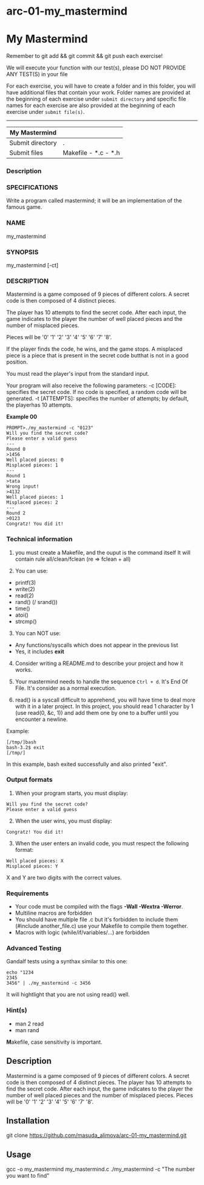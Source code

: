 # arc-01-my_mastermind
<div class="card-block">
<div class="row">
<div class="col tab-content">
<div class="tab-pane active show" id="subject" role="tabpanel">
<div class="row">
<div class="col-md-12 col-xl-12">
<div class="markdown-body">
<p class="text-muted m-b-15">
</p><h1>My Mastermind</h1>
<p>Remember to git add &amp;&amp; git commit &amp;&amp; git push each exercise!</p>
<p>We will execute your function with our test(s), please DO NOT PROVIDE ANY TEST(S) in your file</p>
<p>For each exercise, you will have to create a folder and in this folder, you will have additional files that contain your work. Folder names are provided at the beginning of each exercise under <code>submit directory</code> and specific file names for each exercise are also provided at the beginning of each exercise under <code>submit file(s)</code>.</p>
<hr>
<table>
<thead>
<tr>
<th>My Mastermind</th>
<th></th>
</tr>
</thead>
<tbody>
<tr>
<td>Submit directory</td>
<td>.</td>
</tr>
<tr>
<td>Submit files</td>
<td>Makefile - *.c - *.h</td>
</tr>
</tbody>
</table>
<h3>Description</h3>
<h3>SPECIFICATIONS</h3>
<p>Write a program called mastermind; it will be an implementation of the famous game.</p>
<h3>NAME</h3>
<p>my_mastermind</p>
<h3>SYNOPSIS</h3>
<p>my_mastermind [-ct]</p>
<h3>DESCRIPTION</h3>
<p>Mastermind is a game composed of 9 pieces of different colors.
A secret code is then composed of 4 distinct pieces.</p>
<p>The player has 10 attempts to find the secret code.
After each input, the game indicates to the player the number of well placed pieces and the number of misplaced pieces.</p>
<p>Pieces will be '0' '1' '2' '3' '4' '5' '6' '7' '8'.</p>
<p>If the player finds the code, he wins, and the game stops.
A misplaced piece is a piece that is present in the secret code butthat is not in a good position.</p>
<p>You must read the player's input from the standard input.</p>
<p>Your program will also receive the following parameters:
-c [CODE]: specifies the secret code. If no code is specified, a random code will be generated.
-t [ATTEMPTS]: specifies the number of attempts; by default, the playerhas 10 attempts.</p>
<p><strong>Example 00</strong></p>
<pre class=" language-plain"><code class=" language-plain">PROMPT&gt;./my_mastermind -c "0123"
Will you find the secret code?
Please enter a valid guess
---
Round 0
&gt;1456
Well placed pieces: 0
Misplaced pieces: 1
---
Round 1
&gt;tata
Wrong input!
&gt;4132
Well placed pieces: 1
Misplaced pieces: 2
---
Round 2
&gt;0123
Congratz! You did it!
</code></pre>
<h3>Technical information</h3>
<ol>
<li>
<p>you must create a Makefile, and the ouput is the command itself
It will contain rule all/clean/fclean (re =&gt; fclean + all)</p>
</li>
<li>
<p>You can use:</p>
</li>
</ol>
<ul>
<li>printf(3)</li>
<li>write(2)</li>
<li>read(2)</li>
<li>rand() (/ srand())</li>
<li>time()</li>
<li>atoi()</li>
<li>strcmp()</li>
</ul>
<ol start="3">
<li>You can NOT use:</li>
</ol>
<ul>
<li>Any functions/syscalls which does not appear in the previous list</li>
<li>Yes, it includes <strong>exit</strong>
</li>
</ul>
<ol start="4">
<li>
<p>Consider writing a README.md to describe your project and how it works.</p>
</li>
<li>
<p>Your mastermind needs to handle the sequence <code>Ctrl + d</code>. It's End Of File.
It's consider as a normal execution.</p>
</li>
<li>
<p>read() is a syscall difficult to apprehend, you will have time to deal more with it in a later project. In this project, you should read 1 character by 1 (use read(0, &amp;c, 1)) and add them one by one to a buffer until you encounter a newline.</p>
</li>
</ol>
<p>Example:</p>
<pre class=" language-plain"><code class=" language-plain">[/tmp/]bash
bash-3.2$ exit
[/tmp/]
</code></pre>
<p>In this example, bash exited successfully and also printed "exit".</p>
<h3>Output formats</h3>
<ol>
<li>When your program starts, you must display:</li>
</ol>
<pre class=" language-plain"><code class=" language-plain">Will you find the secret code?
Please enter a valid guess
</code></pre>
<ol start="2">
<li>When the user wins, you must display:</li>
</ol>
<pre class=" language-plain"><code class=" language-plain">Congratz! You did it!
</code></pre>
<ol start="3">
<li>When the user enters an invalid code, you must respect the following format:</li>
</ol>
<pre class=" language-plain"><code class=" language-plain">Well placed pieces: X
Misplaced pieces: Y
</code></pre>
<p>X and Y are two digits with the correct values.</p>
<h3>Requirements</h3>
<ul>
<li>Your code must be compiled with the flags <strong>-Wall -Wextra -Werror</strong>.</li>
<li>Multiline macros are forbidden</li>
<li>You should have multiple file .c but it's forbidden to include them (#include another_file.c) use your Makefile to compile them together.</li>
<li>Macros with logic (while/if/variables/...) are forbidden</li>
</ul>
<h3>Advanced Testing</h3>
<p>Gandalf tests using a synthax similar to this one:</p>
<pre class=" language-plain"><code class=" language-plain">echo "1234
2345
3456" | ./my_mastermind -c 3456
</code></pre>
<p>It will hightlight that you are not using read() well.</p>
<h3>Hint(s)</h3>
<ul>
<li>man 2 read</li>
<li>man rand</li>
</ul>
<p><strong>M</strong>akefile, case sensitivity is important.</p>

<p></p>
</div>

</div>
</div>
</div>
<div class="tab-pane" id="resources" role="tabpanel">
</div>
</div>
</div>
</div>

## Description

Mastermind is a game composed of 9 pieces of different colors. A secret code is then composed of 4 distinct pieces.
The player has 10 attempts to find the secret code. After each input, the game indicates to the player the number of well placed pieces and the number of misplaced pieces.
Pieces will be '0' '1' '2' '3' '4' '5' '6' '7' '8'.

## Installation

git clone https://github.com/masuda_alimova/arc-01-my_mastermind.git

## Usage

gcc -o my_mastermind my_mastermind.c
./my_mastermind -c "The number you want to find"